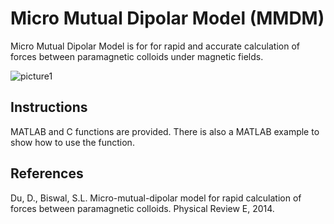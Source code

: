 # Micro Mutual Dipolar Model (MMDM)

Micro Mutual Dipolar Model is for for rapid and accurate calculation of forces between paramagnetic colloids under magnetic fields. 

![picture1](https://user-images.githubusercontent.com/15344717/34659262-4ea33720-f3fc-11e7-8001-8d42f38be4e4.jpg)

## Instructions

MATLAB and C functions are provided. There is also a MATLAB example to show how to use the function.

## References
Du, D., Biswal, S.L. Micro-mutual-dipolar model for rapid calculation of forces between paramagnetic colloids. Physical Review E, 2014.
